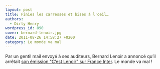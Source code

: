 ```yaml
---
layout: post
title: Finies les carresses et bises à l'oeil…
authors:
  - Dirty Henry
wordpress_id: 890
cover: bernard-lenoir.jpg
date: 2011-08-26 14:58:27 +0200
category: Le monde va mal
---
```


Par un gentil mail envoyé à ses auditeurs, Bernard Lenoir a annoncé qu’il
arrêtait
[son émission "C’est Lenoir" sur France Inter](http://fr.wikipedia.org/wiki/C'est_Lenoir).
Le monde va mal !

